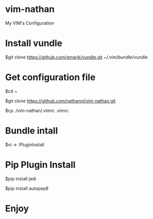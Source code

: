 # vim-nathan
My VIM's Configuration

# Install vundle
$git clone https://github.com/gmarik/vundle.git ~/.vim/bundle/vundle

# Get configuration file
$cd ~

$git clone https://github.com/nathanni/vim-nathan.git

$cp ./vim-nathan/.vimrc .vimrc

# Bundle intall
$vi -> :PluginInstall

# Pip Plugin Install
$pip install jedi

$pip install autopep8

# Enjoy
